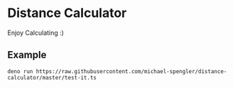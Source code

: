 # Distance Calculator

Enjoy Calculating :)  


## Example
```deno run https://raw.githubusercontent.com/michael-spengler/distance-calculator/master/test-it.ts```

